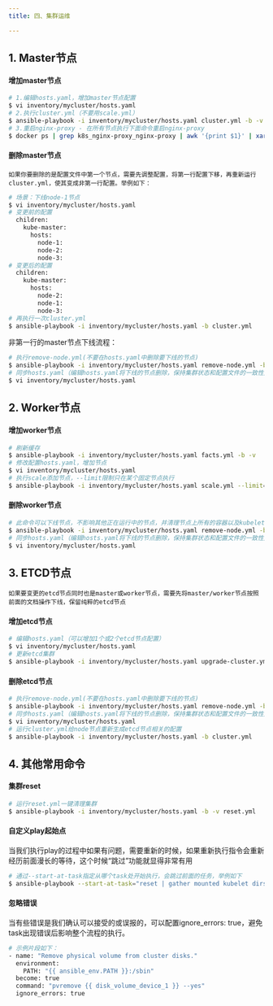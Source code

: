 ```yaml
---
title: 四、集群运维

---
```




## 1. Master节点
#### 增加master节点
```bash
# 1.编辑hosts.yaml，增加master节点配置
$ vi inventory/mycluster/hosts.yaml
# 2.执行cluster.yml（不要用scale.yml）
$ ansible-playbook -i inventory/mycluster/hosts.yaml cluster.yml -b -v
# 3.重启nginx-proxy - 在所有节点执行下面命令重启nginx-proxy
$ docker ps | grep k8s_nginx-proxy_nginx-proxy | awk '{print $1}' | xargs docker restart
```
#### 删除master节点
`如果你要删除的是配置文件中第一个节点，需要先调整配置，将第一行配置下移，再重新运行cluster.yml，使其变成非第一行配置。举例如下：`
```bash
# 场景：下线node-1节点
$ vi inventory/mycluster/hosts.yaml
# 变更前的配置
  children:
    kube-master:
      hosts:
        node-1:
        node-2:
        node-3:
# 变更后的配置
  children:
    kube-master:
      hosts:
        node-2:
        node-1:
        node-3:
# 再执行一次cluster.yml
$ ansible-playbook -i inventory/mycluster/hosts.yaml -b cluster.yml
```
非第一行的master节点下线流程：
```bash
# 执行remove-node.yml(不要在hosts.yaml中删除要下线的节点)
$ ansible-playbook -i inventory/mycluster/hosts.yaml remove-node.yml -b -v -e "node=NODE-NAME"
# 同步hosts.yaml（编辑hosts.yaml将下线的节点删除，保持集群状态和配置文件的一致性）
$ vi inventory/mycluster/hosts.yaml
```


## 2. Worker节点
#### 增加worker节点
```bash
# 刷新缓存
$ ansible-playbook -i inventory/mycluster/hosts.yaml facts.yml -b -v
# 修改配置hosts.yaml，增加节点
$ vi inventory/mycluster/hosts.yaml
# 执行scale添加节点，--limit限制只在某个固定节点执行
$ ansible-playbook -i inventory/mycluster/hosts.yaml scale.yml --limit=NODE-NAME -b -v
```
#### 删除worker节点
```bash
# 此命令可以下线节点，不影响其他正在运行中的节点，并清理节点上所有的容器以及kubelet，恢复初始状态，多个节点逗号分隔
$ ansible-playbook -i inventory/mycluster/hosts.yaml remove-node.yml -b -v -e "node=NODE-NAME-1,NODE-NAME-2,..."
# 同步hosts.yaml（编辑hosts.yaml将下线的节点删除，保持集群状态和配置文件的一致性）
$ vi inventory/mycluster/hosts.yaml
```
## 3. ETCD节点
`如果要变更的etcd节点同时也是master或worker节点，需要先将master/worker节点按照前面的文档操作下线，保留纯粹的etcd节点`

#### 增加etcd节点
```bash
# 编辑hosts.yaml（可以增加1个或2个etcd节点配置）
$ vi inventory/mycluster/hosts.yaml
# 更新etcd集群
$ ansible-playbook -i inventory/mycluster/hosts.yaml upgrade-cluster.yml --limit=etcd,kube-master -e ignore_assert_errors=yes -e etcd_retries=10
```

#### 删除etcd节点
```bash
# 执行remove-node.yml(不要在hosts.yaml中删除要下线的节点)
$ ansible-playbook -i inventory/mycluster/hosts.yaml remove-node.yml -b -v -e "node=NODE-NAME"
# 同步hosts.yaml（编辑hosts.yaml将下线的节点删除，保持集群状态和配置文件的一致性）
$ vi inventory/mycluster/hosts.yaml
# 运行cluster.yml给node节点重新生成etcd节点相关的配置
$ ansible-playbook -i inventory/mycluster/hosts.yaml -b cluster.yml
```

## 4. 其他常用命令
#### 集群reset
```bash
# 运行reset.yml一键清理集群
$ ansible-playbook -i inventory/mycluster/hosts.yaml -b -v reset.yml
```
#### 自定义play起始点
当我们执行play的过程中如果有问题，需要重新的时候，如果重新执行指令会重新经历前面漫长的等待，这个时候“跳过”功能就显得非常有用
```bash
# 通过--start-at-task指定从哪个task处开始执行，会跳过前面的任务，举例如下
$ ansible-playbook --start-at-task="reset | gather mounted kubelet dirs"
```
#### 忽略错误
当有些错误是我们确认可以接受的或误报的，可以配置ignore_errors: true，避免task出现错误后影响整个流程的执行。
```bash
# 示例片段如下：
- name: "Remove physical volume from cluster disks."
  environment:
    PATH: "{{ ansible_env.PATH }}:/sbin"
  become: true
  command: "pvremove {{ disk_volume_device_1 }} --yes"
  ignore_errors: true
```